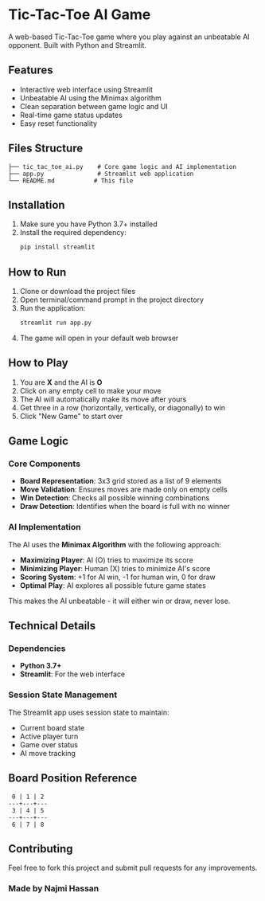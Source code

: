 # Tic-Tac-Toe AI Game

A web-based Tic-Tac-Toe game where you play against an unbeatable AI opponent. Built with Python and Streamlit.

## Features

- Interactive web interface using Streamlit
- Unbeatable AI using the Minimax algorithm
- Clean separation between game logic and UI
- Real-time game status updates
- Easy reset functionality

## Files Structure

```
├── tic_tac_toe_ai.py    # Core game logic and AI implementation
├── app.py               # Streamlit web application
└── README.md           # This file
```

## Installation

1. Make sure you have Python 3.7+ installed
2. Install the required dependency:
   ```bash
   pip install streamlit
   ```

## How to Run

1. Clone or download the project files
2. Open terminal/command prompt in the project directory
3. Run the application:
   ```bash
   streamlit run app.py
   ```
4. The game will open in your default web browser

## How to Play

1. You are **X** and the AI is **O**
2. Click on any empty cell to make your move
3. The AI will automatically make its move after yours
4. Get three in a row (horizontally, vertically, or diagonally) to win
5. Click "New Game" to start over

## Game Logic

### Core Components

- **Board Representation**: 3x3 grid stored as a list of 9 elements
- **Move Validation**: Ensures moves are made only on empty cells
- **Win Detection**: Checks all possible winning combinations
- **Draw Detection**: Identifies when the board is full with no winner

### AI Implementation

The AI uses the **Minimax Algorithm** with the following approach:

- **Maximizing Player**: AI (O) tries to maximize its score
- **Minimizing Player**: Human (X) tries to minimize AI's score
- **Scoring System**: +1 for AI win, -1 for human win, 0 for draw
- **Optimal Play**: AI explores all possible future game states

This makes the AI unbeatable - it will either win or draw, never lose.

## Technical Details

### Dependencies

- **Python 3.7+**
- **Streamlit**: For the web interface

### Session State Management

The Streamlit app uses session state to maintain:
- Current board state
- Active player turn
- Game over status
- AI move tracking

## Board Position Reference

```
 0 | 1 | 2 
---+---+---
 3 | 4 | 5 
---+---+---
 6 | 7 | 8 
```

## Contributing

Feel free to fork this project and submit pull requests for any improvements.

### Made by Najmi Hassan
